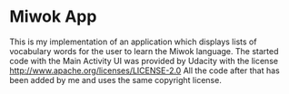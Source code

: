 Miwok App
===================================

This is my implementation of an application which displays lists of vocabulary words for the user to learn the Miwok language. The started code with the Main Activity UI was provided by Udacity with the license http://www.apache.org/licenses/LICENSE-2.0
All the code after that has been added by me and uses the same copyright license.
